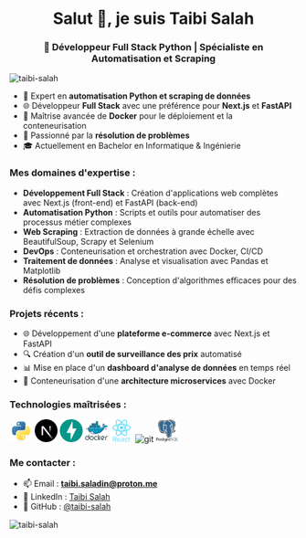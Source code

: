 <h1 align="center">Salut 👋, je suis Taibi Salah</h1>

<h3 align="center">🚀 Développeur Full Stack Python | Spécialiste en Automatisation et Scraping</h3>

<p align="left"> <img src="https://komarev.com/ghpvc/?username=taibi-salah&label=Vues%20du%20profil&color=0e75b6&style=flat" alt="taibi-salah" /> </p>

- 🐍 Expert en **automatisation Python et scraping de données**
- 🌐 Développeur **Full Stack** avec une préférence pour **Next.js** et **FastAPI**
- 🐳 Maîtrise avancée de **Docker** pour le déploiement et la conteneurisation
- 🧠 Passionné par la **résolution de problèmes**
- 🎓 Actuellement en Bachelor en Informatique & Ingénierie

### Mes domaines d'expertise :

- **Développement Full Stack** : Création d'applications web complètes avec Next.js (front-end) et FastAPI (back-end)
- **Automatisation Python** : Scripts et outils pour automatiser des processus métier complexes
- **Web Scraping** : Extraction de données à grande échelle avec BeautifulSoup, Scrapy et Selenium
- **DevOps** : Conteneurisation et orchestration avec Docker, CI/CD
- **Traitement de données** : Analyse et visualisation avec Pandas et Matplotlib
- **Résolution de problèmes** : Conception d'algorithmes efficaces pour des défis complexes

### Projets récents :

- 🌐 Développement d'une **plateforme e-commerce** avec Next.js et FastAPI
- 🔍 Création d'un **outil de surveillance des prix** automatisé
- 📊 Mise en place d'un **dashboard d'analyse de données** en temps réel
- 🐳 Conteneurisation d'une **architecture microservices** avec Docker

### Technologies maîtrisées :

<p align="left">
  <img src="https://raw.githubusercontent.com/devicons/devicon/master/icons/python/python-original.svg" alt="python" width="40" height="40"/>
  <img src="https://raw.githubusercontent.com/devicons/devicon/master/icons/nextjs/nextjs-original.svg" alt="nextjs" width="40" height="40"/>
  <img src="https://raw.githubusercontent.com/devicons/devicon/master/icons/fastapi/fastapi-original.svg" alt="fastapi" width="40" height="40"/>
  <img src="https://raw.githubusercontent.com/devicons/devicon/master/icons/docker/docker-original-wordmark.svg" alt="docker" width="40" height="40"/>
  <img src="https://raw.githubusercontent.com/devicons/devicon/master/icons/react/react-original-wordmark.svg" alt="react" width="40" height="40"/>
  <img src="https://www.vectorlogo.zone/logos/git-scm/git-scm-icon.svg" alt="git" width="40" height="40"/>
  <img src="https://raw.githubusercontent.com/devicons/devicon/master/icons/postgresql/postgresql-original-wordmark.svg" alt="postgresql" width="40" height="40"/>
</p>

### Me contacter :

- 📫 Email : **taibi.saladin@proton.me**
- 💼 LinkedIn : [Taibi Salah](https://www.linkedin.com/in/taibi-salah)
- 🐙 GitHub : [@taibi-salah](https://github.com/taibi-salah)

<p><img align="center" src="https://github-readme-streak-stats.herokuapp.com/?user=taibi-salah&" alt="taibi-salah" /></p>

